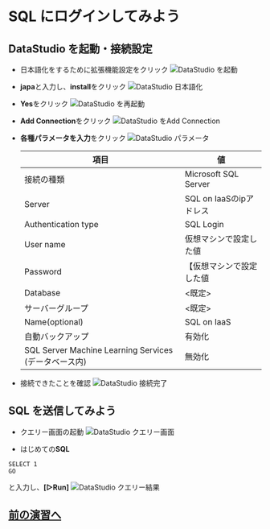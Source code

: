 # SQL にログインしてみよう

## DataStudio を起動・接続設定

- 日本語化をするために拡張機能設定をクリック
![DataStudio を起動](images/datastudio-start-view.png "DataStudio を起動")

-  **japa**と入力し、**install**をクリック
![DataStudio 日本語化](images/datastudio-start-extend-japanese.png "DataStudio 日本語化")

-  **Yes**をクリック
![DataStudio を再起動](images/datastudio-start-extend-japanese-restart.png "DataStudio を再起動")

-  **Add Connection**をクリック
![DataStudio をAdd Connection](images/datastudio-connection-start.png "DataStudio をAdd Connection")

-  **各種パラメータを入力**をクリック
![DataStudio パラメータ](images/datastudio-connection-param-input.png "DataStudio パラメータ")

    |  項目|  値  |
    | ---- | ---- |
    |  接続の種類 |  Microsoft SQL Server  |
    |  Server  |  SQL on IaaSのipアドレス  |
    |  Authentication type |  SQL Login  |
    |  User name |  仮想マシンで設定した値 |
    |  Password |  【仮想マシンで設定した値   |
    |  Database | <既定>  |
    |  サーバーグループ  |  <既定>   |
    |  Name(optional) |  SQL on IaaS  |
    |自動バックアップ| 有効化 |
    |SQL Server Machine Learning Services (データベース内)|無効化|


- 接続できたことを確認
![DataStudio 接続完了](images/datastudio-connection-complete.png "DataStudio 接続完了")

## SQL を送信してみよう
- クエリー画面の起動
![DataStudio クエリー画面](images/datastudio-new-query.png "DataStudio クエリー画面")

- はじめての**SQL**

```
SELECT 1
GO
```
と入力し、**[▷Run]**
![DataStudio クエリー結果](images/datastudio-new-query-result.png "DataStudio クエリー結果")
## [前の演習へ][1]

[1]:sqlcreate-hands-on.markdown
